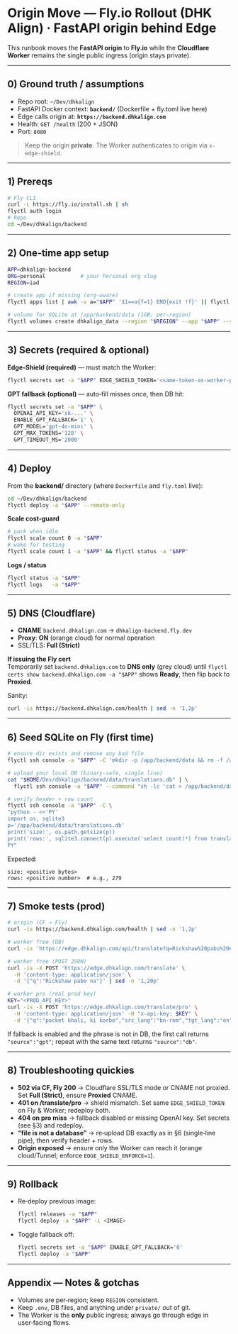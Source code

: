 # Origin Move — Fly.io Rollout (DHK Align) · FastAPI origin behind Edge

This runbook moves the **FastAPI origin** to **Fly.io** while the **Cloudflare Worker** remains the single public ingress (origin stays private).

---

## 0) Ground truth / assumptions
- Repo root: `~/Dev/dhkalign`
- FastAPI Docker context: **`backend/`** (Dockerfile + fly.toml live here)
- Edge calls origin at: **`https://backend.dhkalign.com`**
- Health: `GET /health` (200 + JSON)
- Port: `8080`

> Keep the origin **private**. The Worker authenticates to origin via `x-edge-shield`.

---

## 1) Prereqs
```bash
# Fly CLI
curl -L https://fly.io/install.sh | sh
flyctl auth login
# Repo
cd ~/Dev/dhkalign/backend
```

---

## 2) One‑time app setup
```bash
APP=dhkalign-backend
ORG=personal           # your Personal org slug
REGION=iad

# create app if missing (org-aware)
flyctl apps list | awk -v a="$APP" '$1==a{f=1} END{exit !f}' || flyctl apps create "$APP" -o "$ORG"

# volume for SQLite at /app/backend/data (1GB; per-region)
flyctl volumes create dhkalign_data --region "$REGION" --app "$APP" --size 1
```

---

## 3) Secrets (required & optional)
**Edge‑Shield (required)** — must match the Worker:
```bash
flyctl secrets set -a "$APP" EDGE_SHIELD_TOKEN='<same-token-as-worker-prod>'
```

**GPT fallback (optional)** — auto‑fill misses once, then DB hit:
```bash
flyctl secrets set -a "$APP" \
  OPENAI_API_KEY='sk-...' \
  ENABLE_GPT_FALLBACK='1' \
  GPT_MODEL='gpt-4o-mini' \
  GPT_MAX_TOKENS='128' \
  GPT_TIMEOUT_MS='2000'
```

---

## 4) Deploy
From the **backend/** directory (where `Dockerfile` and `fly.toml` live):
```bash
cd ~/Dev/dhkalign/backend
flyctl deploy -a "$APP" --remote-only
```

**Scale cost‑guard**
```bash
# park when idle
flyctl scale count 0 -a "$APP"
# wake for testing
flyctl scale count 1 -a "$APP" && flyctl status -a "$APP"
```

**Logs / status**
```bash
flyctl status -a "$APP"
flyctl logs   -a "$APP"
```

---

## 5) DNS (Cloudflare)
- **CNAME** `backend.dhkalign.com` → `dhkalign-backend.fly.dev`
- **Proxy**: **ON** (orange cloud) for normal operation
- SSL/TLS: **Full (Strict)**

**If issuing the Fly cert**  
Temporarily set `backend.dhkalign.com` to **DNS only** (grey cloud) until `flyctl certs show backend.dhkalign.com -a "$APP"` shows **Ready**, then flip back to **Proxied**.

Sanity:
```bash
curl -is https://backend.dhkalign.com/health | sed -n '1,2p'
```

---

## 6) Seed SQLite on Fly (first time)
```bash
# ensure dir exists and remove any bad file
flyctl ssh console -a "$APP" -C 'mkdir -p /app/backend/data && rm -f /app/backend/data/translations.db'

# upload your local DB (binary‑safe, single line)
cat "$HOME/Dev/dhkalign/backend/data/translations.db" | \
  flyctl ssh console -a "$APP" --command "sh -lc 'cat > /app/backend/data/translations.db && sync'"

# verify header + row count
flyctl ssh console -a "$APP" -C \
"python - <<'PY'
import os, sqlite3
p='/app/backend/data/translations.db'
print('size:', os.path.getsize(p))
print('rows:', sqlite3.connect(p).execute('select count(*) from translations').fetchone()[0])
PY"
```

Expected:
```
size: <positive bytes>
rows: <positive number>  # e.g., 279
```

---

## 7) Smoke tests (prod)
```bash
# origin (CF → Fly)
curl -is https://backend.dhkalign.com/health | sed -n '1,2p'

# worker free (DB)
curl -is 'https://edge.dhkalign.com/api/translate?q=Rickshaw%20pabo%20na' | sed -n '1,2p'

# worker free (POST JSON)
curl -is -X POST 'https://edge.dhkalign.com/translate' \
  -H 'content-type: application/json' \
  -d '{"q":"Rickshaw pabo na"}' | sed -n '1,20p'

# worker pro (real prod key)
KEY="<PROD_API_KEY>"
curl -is -X POST 'https://edge.dhkalign.com/translate/pro' \
  -H 'content-type: application/json' -H "x-api-key: $KEY" \
  -d '{"q":"pocket khali, ki korbo","src_lang":"bn-rom","tgt_lang":"en"}' | sed -n '1,20p'
```

If fallback is enabled and the phrase is not in DB, the first call returns `"source":"gpt"`; repeat with the same text returns `"source":"db"`.

---

## 8) Troubleshooting quickies
- **502 via CF, Fly 200** → Cloudflare SSL/TLS mode or CNAME not proxied. Set **Full (Strict)**, ensure **Proxied** CNAME.
- **401 on /translate/pro** → shield mismatch. Set same `EDGE_SHIELD_TOKEN` on Fly & Worker; redeploy both.
- **404 on pro miss** → fallback disabled or missing OpenAI key. Set secrets (see §3) and redeploy.
- **“file is not a database”** → re‑upload DB exactly as in §6 (single‑line pipe), then verify header + rows.
- **Origin exposed** → ensure only the Worker can reach it (orange cloud/Tunnel; enforce `EDGE_SHIELD_ENFORCE=1`).

---

## 9) Rollback
- Re‑deploy previous image:
  ```bash
  flyctl releases -a "$APP"
  flyctl deploy -a "$APP" -i <IMAGE>
  ```
- Toggle fallback off:
  ```bash
  flyctl secrets set -a "$APP" ENABLE_GPT_FALLBACK='0'
  flyctl deploy -a "$APP"
  ```

---

## Appendix — Notes & gotchas
- Volumes are per‑region; keep `REGION` consistent.
- Keep `.env`, DB files, and anything under `private/` out of git.
- The Worker is the **only** public ingress; always go through edge in user‑facing flows.